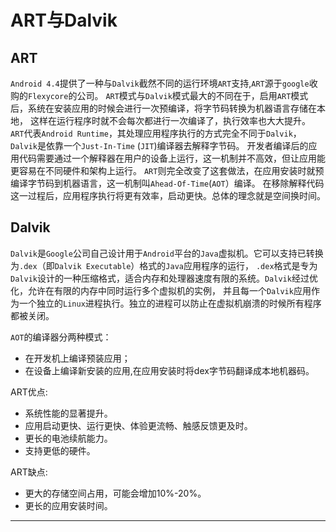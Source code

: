 ART与Dalvik
===

ART
--- 

`Android 4.4`提供了一种与`Dalvik`截然不同的运行环境`ART`支持,`ART`源于`google`收购的`Flexycore`的公司。
`ART`模式与`Dalvik`模式最大的不同在于，启用`ART`模式后，系统在安装应用的时候会进行一次预编译，将字节码转换为机器语言存储在本地，
这样在运行程序时就不会每次都进行一次编译了，执行效率也大大提升。
`ART`代表`Android Runtime`，其处理应用程序执行的方式完全不同于`Dalvik`，`Dalvik`是依靠一个`Just-In-Time` (`JIT`)编译器去解释字节码。
开发者编译后的应用代码需要通过一个解释器在用户的设备上运行，这一机制并不高效，但让应用能更容易在不同硬件和架构上运行。
`ART`则完全改变了这套做法，在应用安装时就预编译字节码到机器语言，这一机制叫`Ahead-Of-Time`(`AOT`）编译。
在移除解释代码这一过程后，应用程序执行将更有效率，启动更快。总体的理念就是空间换时间。

Dalvik
---

`Dalvik`是`Google`公司自己设计用于`Android`平台的`Java`虚拟机。它可以支持已转换为`.dex`（即`Dalvik Executable`）格式的`Java`应用程序的运行，
`.dex`格式是专为`Dalvik`设计的一种压缩格式，适合内存和处理器速度有限的系统。`Dalvik`经过优化，允许在有限的内存中同时运行多个虚拟机的实例，
并且每一个`Dalvik`应用作为一个独立的`Linux`进程执行。独立的进程可以防止在虚拟机崩溃的时候所有程序都被关闭。

`AOT`的编译器分两种模式：            
- 在开发机上编译预装应用；
- 在设备上编译新安装的应用,在应用安装时将dex字节码翻译成本地机器码。

ART优点:     
- 系统性能的显著提升。
- 应用启动更快、运行更快、体验更流畅、触感反馈更及时。
- 更长的电池续航能力。
- 支持更低的硬件。

ART缺点:       
- 更大的存储空间占用，可能会增加10%-20%。
- 更长的应用安装时间。


		
---